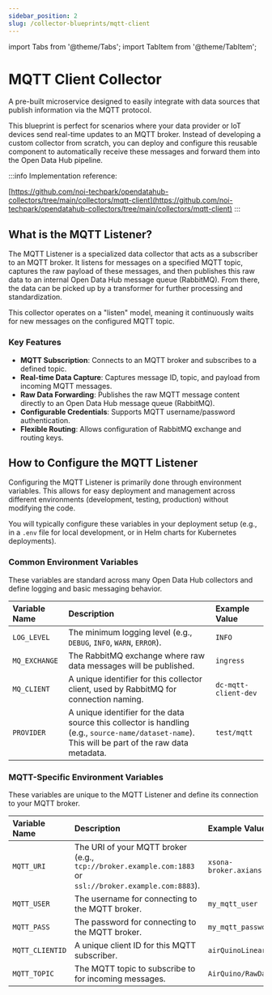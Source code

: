 ```yaml
---
sidebar_position: 2
slug: /collector-blueprints/mqtt-client
---
```


import Tabs from '@theme/Tabs';
import TabItem from '@theme/TabItem';

# MQTT Client Collector

A pre-built microservice designed to easily integrate with data sources that publish information via the MQTT protocol.

This blueprint is perfect for scenarios where your data provider or IoT devices send real-time updates to an MQTT broker. Instead of developing a custom collector from scratch, you can deploy and configure this reusable component to automatically receive these messages and forward them into the Open Data Hub pipeline.

:::info
Implementation reference: 

[https://github.com/noi-techpark/opendatahub-collectors/tree/main/collectors/mqtt-client](https://github.com/noi-techpark/opendatahub-collectors/tree/main/collectors/mqtt-client)
:::

## What is the MQTT Listener?

The MQTT Listener is a specialized data collector that acts as a subscriber to an MQTT broker. It listens for messages on a specified MQTT topic, captures the raw payload of these messages, and then publishes this raw data to an internal Open Data Hub message queue (RabbitMQ). From there, the data can be picked up by a transformer for further processing and standardization.

This collector operates on a "listen" model, meaning it continuously waits for new messages on the configured MQTT topic.

### Key Features

* **MQTT Subscription**: Connects to an MQTT broker and subscribes to a defined topic.
* **Real-time Data Capture**: Captures message ID, topic, and payload from incoming MQTT messages.
* **Raw Data Forwarding**: Publishes the raw MQTT message content directly to an Open Data Hub message queue (RabbitMQ).
* **Configurable Credentials**: Supports MQTT username/password authentication.
* **Flexible Routing**: Allows configuration of RabbitMQ exchange and routing keys.

## How to Configure the MQTT Listener

Configuring the MQTT Listener is primarily done through environment variables. This allows for easy deployment and management across different environments (development, testing, production) without modifying the code.

You will typically configure these variables in your deployment setup (e.g., in a `.env` file for local development, or in Helm charts for Kubernetes deployments).

### Common Environment Variables

These variables are standard across many Open Data Hub collectors and define logging and basic messaging behavior.

| Variable Name | Description | Example Value |
| :------------ | :---------- | :------------ |
| `LOG_LEVEL`   | The minimum logging level (e.g., `DEBUG`, `INFO`, `WARN`, `ERROR`). | `INFO` |
| `MQ_EXCHANGE` | The RabbitMQ exchange where raw data messages will be published. | `ingress` |
| `MQ_CLIENT`   | A unique identifier for this collector client, used by RabbitMQ for connection naming. | `dc-mqtt-client-dev` |
| `PROVIDER`    | A unique identifier for the data source this collector is handling (e.g., `source-name/dataset-name`). This will be part of the raw data metadata. | `test/mqtt` |

### MQTT-Specific Environment Variables

These variables are unique to the MQTT Listener and define its connection to your MQTT broker.

| Variable Name | Description | Example Value |
| :------------ | :---------- | :------------ |
| `MQTT_URI`    | The URI of your MQTT broker (e.g., `tcp://broker.example.com:1883` or `ssl://broker.example.com:8883`). | `xsona-broker.axians.it:8883` |
| `MQTT_USER`   | The username for connecting to the MQTT broker. | `my_mqtt_user` |
| `MQTT_PASS`   | The password for connecting to the MQTT broker. | `my_mqtt_password` |
| `MQTT_CLIENTID` | A unique client ID for this MQTT subscriber. | `airQuinoLinearizationDev` |
| `MQTT_TOPIC`  | The MQTT topic to subscribe to for incoming messages. | `AirQuino/RawData` |
